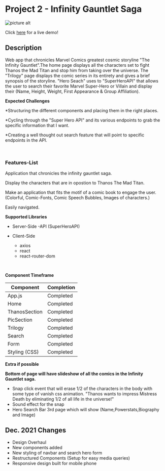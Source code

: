 # Project 2 - Infinity Gauntlet Saga

![picture alt](https://i.ibb.co/C2FMQ8t/logo-hd.png)

Click [here](http://minor-grass.surge.sh/) for a live demo!

## Description

Web app that chronicles Marvel Comics greatest cosmic storyline "The Infinity Gauntlet".The home page displays all the characters set to fight Thanos the Mad Titan and stop him from taking over the universe. The "Trilogy" page displays the comic series in its entirety and gives a brief synopsis of the storyline. "Hero Seach" uses to "SuperHeroAPI" that allows the user to search their favorite Marvel Super-Hero or Villain and display their (Name, Height, Weight, First Appearance & Group Affiliation).

**Expected Challenges**

\*Structuring the different components and placing them in the right places.

\*Cycling through the "Super Hero API" and its various endpoints to grab the specific information that I want.

\*Creating a well thought out search feature that will point to specific endpoints in the API.

&nbsp;
&nbsp;
&nbsp;

### Features-List

Application that chronicles the infinity gauntlet saga.

Display the characters that are in opostion to Thanos The Mad Titan.

Make an application that fits the motif of a comic book to engage the user.
(Colorful, Comic-Fonts, Comic Speech Bubbles, Images of characters.)

Easily navigated.

**Supported Libraries**

- Server-Side
  -API (SuperHeroAPI)

- Client-Side
  - axios
  - react
  - react-router-dom

&nbsp;
&nbsp;
&nbsp;
&nbsp;
&nbsp;

**Component Timeframe**

| Component     | Completion |
| ------------- | ---------- |
| App.js        | Completed  |
| Home          | Completed  |
| ThanosSection | Completed  |
| PicSection    | Completed  |
| Trilogy       | Completed  |
| Search        | Completed  |
| Form          | Completed  |
| Styling (CSS) | Completed  |

**Extra if possible**

**Bottom of page will have slideshow of all the comics in the Infinity Gauntlet saga.**

- Snap click event that will erase 1/2 of the characters in the body with some type of vanish css animation.
  "Thanos wants to impress Mistress Death by eliminating 1/2 of all life in the universe!"
- Sound effect for the snap
- Hero Search Bar 3rd page which will show (Name,Powerstats,Biography and Image)

## Dec. 2021 Changes

- Design Overhaul
- New components added
- New styling of navbar and search hero form
- Restructured Components (Setup for easy media queries)
- Responsive design built for mobile phone
